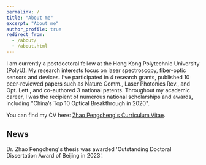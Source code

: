 ```yaml
---
permalink: /
title: "About me"
excerpt: "About me"
author_profile: true
redirect_from: 
  - /about/
  - /about.html
---
```


I am currently a postdoctoral fellow at the Hong Kong Polytechnic University (PolyU). My research interests focus on laser spectroscopy, ﬁber-optic sensors and devices. I’ve participated in 4 research grants, published 10 peer-reviewed papers such as Nature Comm., Laser Photonics Rev., and Opt. Lett., and co-authored 3 national patents. Throughout my academic career, I was the recipient of numerous national scholarships and awards, including "China’s Top 10 Optical Breakthrough in 2020".

You can find my CV here: [Zhao Pengcheng's Curriculum Vitae](../files/Zhao_Pengcheng_CV_en.pdf). 

News
---
Dr. Zhao Pengcheng's thesis was awarded 'Outstanding Doctoral Dissertation Award of Beijing in 2023'.

